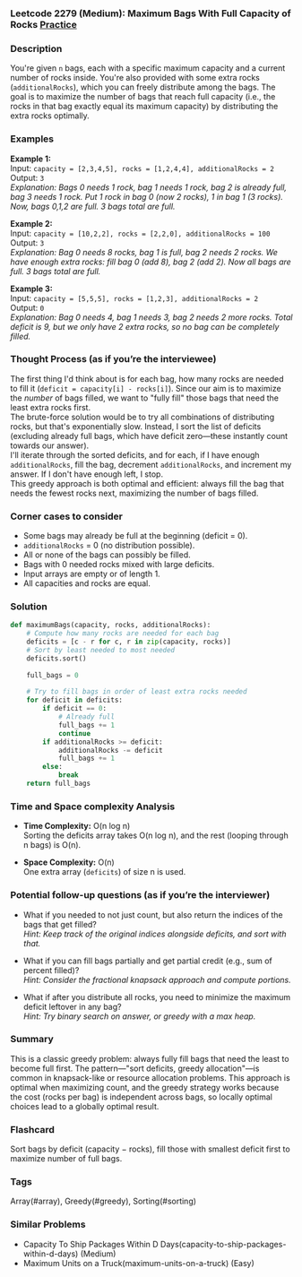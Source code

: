 ### Leetcode 2279 (Medium): Maximum Bags With Full Capacity of Rocks [Practice](https://leetcode.com/problems/maximum-bags-with-full-capacity-of-rocks)

### Description  
You're given `n` bags, each with a specific maximum capacity and a current number of rocks inside. You're also provided with some extra rocks (`additionalRocks`), which you can freely distribute among the bags. The goal is to maximize the number of bags that reach full capacity (i.e., the rocks in that bag exactly equal its maximum capacity) by distributing the extra rocks optimally.

### Examples  

**Example 1:**  
Input: `capacity = [2,3,4,5], rocks = [1,2,4,4], additionalRocks = 2`  
Output: `3`  
*Explanation: Bags 0 needs 1 rock, bag 1 needs 1 rock, bag 2 is already full, bag 3 needs 1 rock. Put 1 rock in bag 0 (now 2 rocks), 1 in bag 1 (3 rocks). Now, bags 0,1,2 are full. 3 bags total are full.*

**Example 2:**  
Input: `capacity = [10,2,2], rocks = [2,2,0], additionalRocks = 100`  
Output: `3`  
*Explanation: Bag 0 needs 8 rocks, bag 1 is full, bag 2 needs 2 rocks. We have enough extra rocks: fill bag 0 (add 8), bag 2 (add 2). Now all bags are full. 3 bags total are full.*

**Example 3:**  
Input: `capacity = [5,5,5], rocks = [1,2,3], additionalRocks = 2`  
Output: `0`  
*Explanation: Bag 0 needs 4, bag 1 needs 3, bag 2 needs 2 more rocks. Total deficit is 9, but we only have 2 extra rocks, so no bag can be completely filled.*

### Thought Process (as if you’re the interviewee)  
The first thing I'd think about is for each bag, how many rocks are needed to fill it (`deficit = capacity[i] - rocks[i]`). Since our aim is to maximize the *number* of bags filled, we want to "fully fill" those bags that need the least extra rocks first.  
The brute-force solution would be to try all combinations of distributing rocks, but that's exponentially slow. Instead, I sort the list of deficits (excluding already full bags, which have deficit zero—these instantly count towards our answer).  
I'll iterate through the sorted deficits, and for each, if I have enough `additionalRocks`, fill the bag, decrement `additionalRocks`, and increment my answer. If I don't have enough left, I stop.  
This greedy approach is both optimal and efficient: always fill the bag that needs the fewest rocks next, maximizing the number of bags filled.

### Corner cases to consider  
- Some bags may already be full at the beginning (deficit = 0).
- `additionalRocks` = 0 (no distribution possible).
- All or none of the bags can possibly be filled.
- Bags with 0 needed rocks mixed with large deficits.
- Input arrays are empty or of length 1.
- All capacities and rocks are equal.

### Solution

```python
def maximumBags(capacity, rocks, additionalRocks):
    # Compute how many rocks are needed for each bag
    deficits = [c - r for c, r in zip(capacity, rocks)]
    # Sort by least needed to most needed
    deficits.sort()
    
    full_bags = 0
    
    # Try to fill bags in order of least extra rocks needed
    for deficit in deficits:
        if deficit == 0:
            # Already full
            full_bags += 1
            continue
        if additionalRocks >= deficit:
            additionalRocks -= deficit
            full_bags += 1
        else:
            break
    return full_bags
```

### Time and Space complexity Analysis  

- **Time Complexity:** O(n log n)  
  Sorting the deficits array takes O(n log n), and the rest (looping through n bags) is O(n).

- **Space Complexity:** O(n)  
  One extra array (`deficits`) of size n is used.

### Potential follow-up questions (as if you’re the interviewer)  

- What if you needed to not just count, but also return the indices of the bags that get filled?  
  *Hint: Keep track of the original indices alongside deficits, and sort with that.*

- What if you can fill bags partially and get partial credit (e.g., sum of percent filled)?  
  *Hint: Consider the fractional knapsack approach and compute portions.*

- What if after you distribute all rocks, you need to minimize the maximum deficit leftover in any bag?  
  *Hint: Try binary search on answer, or greedy with a max heap.*

### Summary
This is a classic greedy problem: always fully fill bags that need the least to become full first. The pattern—"sort deficits, greedy allocation"—is common in knapsack-like or resource allocation problems. This approach is optimal when maximizing count, and the greedy strategy works because the cost (rocks per bag) is independent across bags, so locally optimal choices lead to a globally optimal result.


### Flashcard
Sort bags by deficit (capacity − rocks), fill those with smallest deficit first to maximize number of full bags.

### Tags
Array(#array), Greedy(#greedy), Sorting(#sorting)

### Similar Problems
- Capacity To Ship Packages Within D Days(capacity-to-ship-packages-within-d-days) (Medium)
- Maximum Units on a Truck(maximum-units-on-a-truck) (Easy)